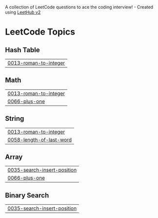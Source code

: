 A collection of LeetCode questions to ace the coding interview! - Created using [LeetHub v2](https://github.com/arunbhardwaj/LeetHub-2.0)
<!---LeetCode Topics Start-->
# LeetCode Topics
## Hash Table
|  |
| ------- |
| [0013-roman-to-integer](https://github.com/Sussybobuc/Leet101/tree/master/0013-roman-to-integer) |
## Math
|  |
| ------- |
| [0013-roman-to-integer](https://github.com/Sussybobuc/Leet101/tree/master/0013-roman-to-integer) |
| [0066-plus-one](https://github.com/Sussybobuc/Leet101/tree/master/0066-plus-one) |
## String
|  |
| ------- |
| [0013-roman-to-integer](https://github.com/Sussybobuc/Leet101/tree/master/0013-roman-to-integer) |
| [0058-length-of-last-word](https://github.com/Sussybobuc/Leet101/tree/master/0058-length-of-last-word) |
## Array
|  |
| ------- |
| [0035-search-insert-position](https://github.com/Sussybobuc/Leet101/tree/master/0035-search-insert-position) |
| [0066-plus-one](https://github.com/Sussybobuc/Leet101/tree/master/0066-plus-one) |
## Binary Search
|  |
| ------- |
| [0035-search-insert-position](https://github.com/Sussybobuc/Leet101/tree/master/0035-search-insert-position) |
<!---LeetCode Topics End-->